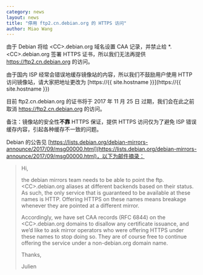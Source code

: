 ```yaml
---
category: news
layout: news
title: "停用 ftp2.cn.debian.org 的 HTTPS 访问"
author: Miao Wang
---
```


由于 Debian 将给 \<CC\>.debian.org 域名设置 CAA 记录，并禁止给 *.\<CC\>.debian.org 签署 HTTPS 证书，所以我们无法再提供 https://ftp2.cn.debian.org 的访问。

由于国内 ISP 经常会错误地缓存镜像站的内容，所以我们不鼓励用户使用 HTTP 访问镜像站，请大家把地址更改为 [https://{{ site.hostname }}](https://{{ site.hostname }})

目前 ftp2.cn.debian.org 的证书将于 2017 年 11 月 25 日 过期，我们会在此之前取消 https://ftp2.cn.debian.org 的访问。

备注：镜像站的安全性**不靠** HTTPS 保证，提供 HTTPS 访问仅为了避免 ISP 错误缓存内容，引起各种缓存不一致的问题。

Debian 的公告见 [https://lists.debian.org/debian-mirrors-announce/2017/09/msg00000.html](https://lists.debian.org/debian-mirrors-announce/2017/09/msg00000.html)，以下为邮件摘录：

> Hi,
> 
> the debian mirrors team needs to be able to point the
> ftp.\<CC\>.debian.org aliases at different backends based on their  status.
> As such, the only service that is guaranteed to be available at these
> names is HTTP. Offering HTTPS on these names means breakage whenever
they are pointed at a different mirror.
> 
> Accordingly, we have set CAA records (RFC 6844) on the \<CC\>.debian.org
> domains to disallow any certificate issuance, and we’d like to ask
> mirror operators who were offering HTTPS under these names to stop doing
> so. They are of course free to continue offering the service under a
non-debian.org domain name.
> 
> Thanks,
> 
> Julien
